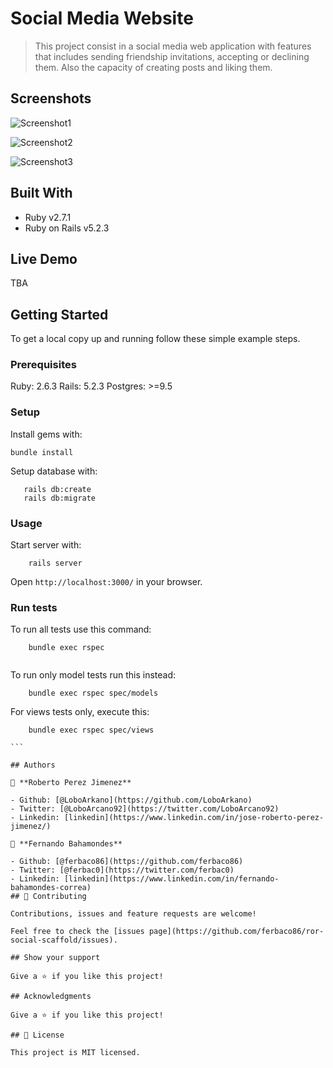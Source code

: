# Social Media Website

> This project consist in a social media web application with features that includes sending friendship invitations, accepting or declining them. Also the capacity of creating posts and liking them.

## Screenshots

![Screenshot1](https://user-images.githubusercontent.com/52765379/85600696-ad888900-b61b-11ea-886e-a82977d619ca.png)

![Screenshot2](https://user-images.githubusercontent.com/52765379/85600848-d01aa200-b61b-11ea-8f59-65090f298e65.png)

![Screenshot3](https://user-images.githubusercontent.com/52765379/85600919-e45e9f00-b61b-11ea-86e6-0f466b9e0fb1.png)

## Built With

- Ruby v2.7.1
- Ruby on Rails v5.2.3

## Live Demo

TBA


## Getting Started

To get a local copy up and running follow these simple example steps.

### Prerequisites

Ruby: 2.6.3
Rails: 5.2.3
Postgres: >=9.5

### Setup

Install gems with:

```
bundle install
```

Setup database with:

```
   rails db:create
   rails db:migrate
```

### Usage

Start server with:

```
    rails server
```

Open `http://localhost:3000/` in your browser.

### Run tests

To run all tests use this command:

```
    bundle exec rspec
    
```
To run only model tests run this instead:

```
    bundle exec rspec spec/models

```

For views tests only, execute this:

````
    bundle exec rspec spec/views

```

## Authors

👤 **Roberto Perez Jimenez**

- Github: [@LoboArkano](https://github.com/LoboArkano)
- Twitter: [@LoboArcano92](https://twitter.com/LoboArcano92)
- Linkedin: [linkedin](https://www.linkedin.com/in/jose-roberto-perez-jimenez/)

👤 **Fernando Bahamondes**

- Github: [@ferbaco86](https://github.com/ferbaco86)
- Twitter: [@ferbac0](https://twitter.com/ferbac0)
- Linkedin: [linkedin](https://www.linkedin.com/in/fernando-bahamondes-correa)
## 🤝 Contributing

Contributions, issues and feature requests are welcome!

Feel free to check the [issues page](https://github.com/ferbaco86/ror-social-scaffold/issues).

## Show your support

Give a ⭐️ if you like this project!

## Acknowledgments

Give a ⭐️ if you like this project!

## 📝 License

This project is MIT licensed.